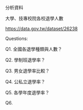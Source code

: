 分析資料

大學、技專校院各校退學人數

https://data.gov.tw/dataset/26238


Questions:

Q1. 全國各退學種類與人數？

Q2. 學制班退學率？

Q3. 男女退學率比較？

Q4. 公私立退學率？

Q5. 各學年度退學率？

Q6. 
